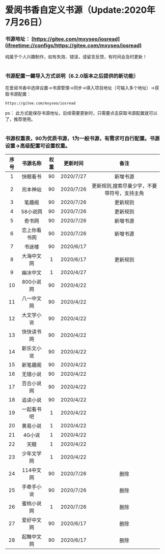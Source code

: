 # 爱阅书香自定义书源（Update:2020年7月26日）

### 书源地址： **[https://gitee.com/mxyseo/iosread](ifreetime://configs/https://gitee.com/mxyseo/iosread)** ###

纯属于个人兴趣制作，如有失效、错误，请留言反馈，有时间会及时更新！<br/><br/>

### 书源配置一鍵导入方式说明（6.2.0版本之后提供的新功能）
在爱阅书香中选择设置→书源管理→同步→填入项目地址（可输入多个地址）→获取书源配置：

```markup
https://gitee.com/mxyseo/iosread
```
ps：
此方式能保存书源地址，后续需要更新时，只需要点击获取书源配置就可以了，推荐使用。<br/><br/>

### 书源权重表，90为优质书源，1为一般书源，有需求可自行配置。书源设置→高级配置可设置权重。<br/>
|序号|书源名称|权重|更新时间|备注|
|:-----:|:-----:|:-----:|:-----:|:-----:|
|1|快眼看书|90|2020/7/27|新增书源|
|2|完本神站|90|2020/7/26|更新规则,搜索尽量少字，不要带符号，支持主角|
|3|笔趣阁|90|2020/7/26|更新规则|
|4|58小说网|90|2020/7/26|更新规则|
|5|奇书网|90|2020/7/26|新增书源|
|6|恋上你看书网|90|2020/7/26|新增书源|
|7|书迷楼|90|2020/6/17||
|8|大海中文网|1|2020/6/17|更新规则|
|9|幽冰中文|1|2020/4/27||
|10|800小说网|90|2020/4/22||
|11|八一中文网|90|2020/4/22||
|12|大文学小说|90|2020/4/22||
|13|快快读书网|90|2020/4/22||
|14|新乐文小说|90|2020/4/22||
|15|新笔趣阁|90|2020/4/22||
|16|无错小说|90|2020/4/22||
|17|百合小说网|90|2020/4/22||
|18|追读小说|90|2020/4/22||
|19|一起看书吧|1|2020/4/22||
|20|黄易小说|1|2020/4/22||
|21|4G小说|1|2020/4/22||
|22|天眼|1|2020/4/22||
|23|少年文学网|1|2020/4/22||
|24|114中文网|90|2020/7/26|删除|
|25|手牵手小说|90|2020/7/26|删除|
|26|蜜桃小说网|1|2020/7/26|删除|
|27|爱好中文网|90|2020/6/17|删除|
|28|起舞中文网|90|2020/6/17|删除|
